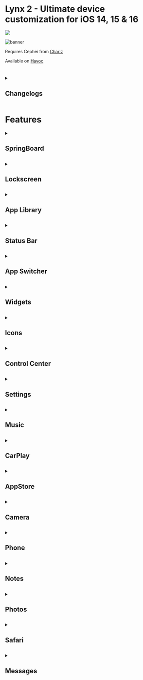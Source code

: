 # Lynx 2 - Ultimate device customization for iOS 14, 15 & 16

<p align="left">
  <a href="https://twitter.com/mtac8" align="center"><img src="https://img.shields.io/twitter/follow/mtac8?style=social"></a>
  </br>
</p>

![banner](https://github.com/MTACS/Lynx2/assets/13209789/d842f454-eac2-482e-9969-6cb76ec114b7)

Requires Cephei from [Chariz](https://repo.chariz.io/)

Available on [Havoc](https://github.com/MTACS/Lynx2)

#
<details>
  <summary><h2><strong>Changelogs</strong></h2></summary>
  <details>
    <summary><h3><strong>2.4.6</strong></h3></summary>
    <h4>Fixes</h4>
    <h6>- Fixed spacing on Lockscreen when hiding Do Not Disturb indicator on iOS 16 (Thanks Nightwind & Luki)</h6>
    <h6>- Fixed some preferences not being set on rootless jailbreaks</h6>
    <h4>Changes</h4>
    <h6>- Added option to replace dictation key with dismiss keyboard</h6>
    <h6>- Added option to display cellular data used in Settings</h6>
    <h6>- Added option to show network download & upload speed in StatusBar</h6>
    <h6>- Added option to choose Control Center background blur style</h6>
  </details>
  <details>
    <summary><h3><strong>2.4.5</strong></h3></summary>
    <h4>Fixes</h4>
    <h6>- Fixed missing ability to set custom icon label color</h6>
    <h6>- Fixed Lockscreen date view using wrong date formatter when displaying seconds</h6>
    <h6>- Fixed Status Bar displaying improperly on certain notched iPhones</h6>
    <h6>- Fixed Homescreen page dots not hiding properly</h6>
    <h4>Changes</h4>
    <h6>- Added option to disable parallax effect on Homescreen wallpaper</h6>
    <h6>- Added option to hide CarPlay icon labels</h6>
    <h6>- Added option to hide CarPlay icon label backgrounds</h6>
    <h6>- Added option to use custom number of icon columns in CarPlay</h6>
    <h6>- Added option to always show battery icon in CarPlay, even if device is connected via USB</h6>
    <h6>- Added option to show current temperature in CarPlay Status Bar</h6>
    <h6>- Added option to choose which edge of screen to display CarPlay Status Bar</h6>
    <h6>- Added option to set custom wallpaper in CarPlay</h6>
    <h6>- Increased sensitivity of swipe gesture to kill all apps in App Switcher</h6>
    <h6>- Added option to bypass 'Recently Deleted' album & remove media items in Photos permanently</h6>
    <h6>- Added option to enable FluidUI gestures on devices with Home Button (Thanks ETHN)</h6>
    <h6>- Changed badge coloring logic on folder icons to use the average color of the first icon with notifications</h6>
  </details>
  <details>
    <summary><h3><strong>2.4.3</strong></h3></summary>
    <h4>Fixes</h4>
    <h6>- Fixed Lockscreen clock alignment in landscape mode</h6>
    <h6>- Fixed 'Replace Spotlight' not working on rootless iOS 15 jailbreaks</h6>
    <h6>- Fixed 'Remove App Library' not working on iOS 15 jailbreaks</h6>
    <h6>- Fixed 'Lock Hidden Album' feature in Photos not working</h6>
    <h4>Changes</h4>
    <h6>- Increased the maximum & minimum possible values for notification lists offset</h6>
    <h6>- Added option to enable notched style status bar</h6>
  </details>
  <details>
    <summary><h3><strong>2.4.2</strong></h3></summary>
    <h4>Fixes</h4>
    <h6>- Fixed issue causing a respring loop on rootless jailbreaks when using a custom homescreen layout</h6>
    <h4>Changes</h4>
    <h6>- No new changes, all requests since release of version 2.4.1 will be included in a future update</h6>
  </details>
  <details>
      <summary><h3><strong>2.4.1</strong><h3></summary>
      <h4>Fixes</h4>
      <h6>- Fixed tweak preferences not being loaded into sandboxed apps on rootless jailbreaks</h6>
      <h6>- Fixed alert when closing all apps in switcher on iPadOS not following device orientation</h6>
      <h6>- Fixed hiding Lockscreen quick action button background not working</h6>
      <h6>- Fixed Control Center connectivity changes label not being hidden</h6>
      <h6>- Fixed section icons in Lynx's preference page not being colored correctly</h6>
      <h6>- Fixed cells in Settings causing visual glitches when changed</h6>
      <h6>- Fixed tab bar button images layout positioning on non notched devices</h6>
      <h6>- Fixed 'Hide Action Images' not working on Homescreen 3D Touch actions</h6>
      <h6>- Fixed SpringBoard volume slider potentially showing control center slider percentage</h6>
      <h6>- Fixed Lockscreen clock always displaying 12 hour format when displaying seconds even if device was set to 24 hour format</h6>
      <h6>- Fixed Control Center slider percentages not appearing in expanded mode</h6>
      <h6>- Fixed Lockscreen date positioning overriding value set with Nexus tweak by @iCrazeiOS</h6>
      <h6>- Fixed apps not being terminated when swiping down to kill all</h6>
      <h6>- Fixed audio routing button not hiding</h6>
      <h6>- Fixed badges not being colored properly when using average icon color</h6>
      <h6>- Fixed coloring in About section of settings when using light interface mode</h6>
      <h6>- Fixed 'Face Down to Lock' not working on iOS 15+</h6>
      <h6>- Fixed hidden cells in Settings not updating when changing value</h6>
      <h6>- Fixed stepper cells crashing Settings app when changing value</h6>
      <h6>- Fixed Spotlight layout breaking on iPadOS due to the default of 4 icons per row on iPhone</h6>
      <h4>Changes</h4>
      <h6>- Added ability to import or export settings data in About section</h6>
      <h6>- Added blur to applications in App Switcher that are locked via 3D Touch menu</h6>
      <h6>- Added option to always use expanded media player on Lockscreen (iOS 16 only)</h6>
      <h6>- Added option to skip navigation apps when killing all apps in App Switcher</h6>
      <h6>- Added option to set custom page scaling in App Switcher</h6>
      <h6>- Added option to set custom spacing between pages when using grid layout in App Switcher</h6>
      <h6>- Added option to disable swipe to last app gesture on devices with Home Bar</h6>
      <h6>- Removed option to press to kill apps in switcher as method was not reliable</h6>
      <h6>- Added option to make 'Hide DND Banner' affect iOS 15+'s DND Focus indicator</h6>
      <h6>- Added option to show indicator on running apps in Dock with options for shape and color</h6>
      <h6>- Removed option to display cellular signal as RSSI until better method is implemented</h6>
  </details>
</details>

# Features

<details>
  <summary><h2><strong>SpringBoard</strong><h2></summary>
        
  **App User Interface**
  - Select dark/light apps  
  
  **Power**
  - Disable power vibration
  - Place device screen down to lock
  
  **Dock**
  - Hide completely
  - Background style (transparent, dark, light)
  - Use Floating Dock
      - Disable in App Switcher
      - Remove divider
      - Disable App Library icon (iOS 15+)
      - Disable Recents
      - Set custom number of recent icons
      - Disable in specific apps
      - Hide dock border
   
  **Dock Indicators**
  - Show indicators on running applications
      - Choose indicator color
          - Dark
          - Light
          - Automatic
          - Icon Average
      - Choose indicator style
          - Circle
          - Bar
  
  **Homescreen**
  - Tap on background to lock device
  - Disable rotation
  - Disable icon editing
  - Hide 'Done' button
  - Hide 'Add Widget' button
  - Always return to first page of icons when opening device
  
  **Spotlight**
  - Set custom pinned apps (also adds 3D Touch option to rearrage/select)
  - Set number of icons in Spotlight app suggestion rows
  - Clear search text when closing Spotlight
  - Disable Spotlight completely
  - Use iPadOS style floating window
  
  **Folders**
  - Show list of apps contained in 3D Touch menu
  - Hide background
  - Hide title
  - Hide icon background (blur behind icon preview)
  - Automatically close when opening contained app
  
  **3D Touch Menus**
  - Hide separator lines between options
  
  **Table Views**
  - Show popup with current alphabetical index
  - Hide separators between cells
  - Use inset table style
  
  **Scroll Bars**
  - Hide scroll bars globally
  
  **Search Bars**
  - Hide completely
  - Hide background view
  
  **Home Bar**
  - Disable on Homescreen and in apps
  - Disable on Lockscreen
  - Set custom height & width
  
  **Navigation Bars**
  - Always use small title style
  - Remove separator under bar
  
  **Switches**
  - Set custom enabled color
  - Set custom knob tint color
  
  **Keyboard**
  - Haptic feedback on key press (light, medium, heavy)
  - Always show iPad Pro keyboard on all devices (iPad only)
  - Hide dictation key
  - Replace dictation key with dismiss keyboard button
  
  **Alerts**
  - Hide separator between alert components
  
  **Tab Bars**
  - Tint badges to application window tint
  - Hide separator above bar
  - Hide button labels
  - Use haptic feedback when tapping button
  
  **Icon Pages**
  - Remove page dots
  
  **Screenshots**
  - Hide screenshot preview
  - Disable shutter sound
  
  **Drag & Drop**
  - Enable in all applications
  
  **Volume**
  - Set custom number of steps
  
  **Flashlight**
  - Enable timeout & set custom duration
  
  **Airplane Mode Alert**
  - Hide completely
  - Disable Airplane Mode directly from alert
  
  **Wallpaper**
  - Add overlay blur (dark, light, feather)
  - Disable Parallax effect

  **Device Interface**
  - Enable fluid gestures
</details>

<details>
  <summary><h2><strong>Lockscreen</strong><h2></summary>

  **MagSafe**
  - Enable on all devices
  
  **Wallpaper**
  - Disable switching (iOS 16+)
  - Add background blur (dark, light, feather)
  
  **CarPlay**
  - Hide splashscreen when connecting
  
  **Clock**
  - Display seconds
  - Hide clock label
  - Hide date label
  - Set clock and date positioning (left, right, center)
  - Use custom font family
  - Use custom font size
  
  **Control Center**
  - Hide grabber at top of screen
  
  **Charging View**
  - Disable battery popup when connecting to power
  
  **Unlock Text**
  - Hide 'Swipe up to Unlock' or 'Press Home to Unlock' text
  - Set custom text
  - Display label immediately (disable fade animation)
  
  **Legal Text**
  - Show legal text label at bottom of screen & set custom text
  
  **Page Dots**
  - Hide page dots (Home button devices only)
  
  **Notifications & Banners**
  - Show full notification message
  - Use single swipe gesture to remove (iOS 15+)
  - Add custom outer shadow
  - Automatically expand banners when received
  - Show count of notifications in each section
  - Hide 'No Older Notifications' label
  
  **Face ID**
  - Hide padlock
  - Disable unlock hint (appears at top of screen)
  
  **Passcode Screen**
  - Use haptic feedback on passcode number keys
  - Hide cancel button
  - Hide Emergency button
  - Hide backspace button
  - Hide number key background
  - Hide 'Enter Passcode' label
  - Set custom 'Enter Passcode' text
  
  **Quick Action Buttons**
  - Hide both buttons
  - Hide Flashlight/Torch button
  - Hide Camera button
  - Hide button images
  - Hide button blurred background
  
  **Camera**
  - Disable swipe gesture (keeps button functionality)
  
  **Music Player**
  - Set player style (default, simple)
  - Hide completely
  - Hide volume slider
  - Hide media progress slider
  - Hide media control buttons
  - Hide playing application icon
  - Hide sound output device icon
  
  **Spotlight**
  - Disable swipe gesture
  
  **Animations**
  - Disable fly in zoom animation
</details>

<details>
  <summary><h2><strong>App Library</strong><h2></summary>

  **Gestures**
  - Open App Library when swiping for Spotlight
  
  **Activation**
  - Disable App Library completely
  
  **Style**
  - Always open to list mode
  - Reverse category pod order
  
  **Categories**
  - Edit displayed categories (open editor with button in Settings or via 3D Touch menu option on all icons in library)
  
  **Pods**
  - Hide background blur
  - Hide category name label
  
  **Folders**
  - Hide app labels
  - Hide folder titles
  - Hide cloud icon when app is offloaded
  
  **Search Bar**
  - Hide search background
  - Hide search icon
  - Disable pull down to open search
  
  **Haptic Feedback**
  - Play feedback when opening or closing App Library
</details>   

<details>
  <summary><h2><strong>Status Bar</strong><h2></summary>

  **Hiding**
  - Disable globally
  - Hide on Homescreen
  - Hide on Lockscreen
  
  **Coloring**
  - Set custom tint color (applies to all status items)
  
  **Camera & Microphone**
  - Hide dot when sensor is active
  
  **Breadcrumbs**
  - Remove button to return to previous app
  
  **Battery Item**
  - Hide completely
  - Hide bolt
  - Hide exterior percentage label
  - Show percentage label inside battery icon
  - Disable charging animation
  - Tap to toggle Low Power Mode
  
  **Status Items**
  - Hide WiFi icon
  - Hide cellular signal bars
  - Hide clock
  - Hide location arrow
  - Hide Rotation Lock icon
  - Hide Do Not Disturb moon icon
  - Hide Bluetooth icon
  - Hide Alarm bell
  - Hide Airplane icon
  - Hide VPN icon
  - Hide CarPlay icon
  - Hide 'Not Charging' label
  - Hide background activity spinner
  
  **Audio Devices**
  - Show connected device battery level (iOS 14 only)
  
  **Lockscreen**
  - Hide lock icon (Home Button devices only)
  
  **Hotspot & Recording**
  - Remove indicator background color
  - Disable pulsing animation
  
  **WiFi**
  - Show network strength RSSI
  
  **Carrier**
  - Set custom text
  - Override data type
  - Fake cellular service (for devices with not SIM interface)
  - Override cellular signal strength
  
  **Clock**
  - Display date under time
      - Set custom date format
  - Use custom time format

  **Network Speed Label**
  - Show network upload and download speed
    - Set vertical & horizontal offset
    - Hide on Homescreen
    - Select apps to disable speed label in
</details>   

<details>
  <summary><h2><strong>App Switcher</strong><h2></summary>

  **Style**
  - Set switcher style (paged or grid, applies instantly)
  
  **App Suggestions**
  - Remove suggestion banner
  
  **App Closing**
  - 3D Touch to clear all
  - Swipe to clear all
  - Confirmation before terminating all running apps
  - Select locked apps to always keep running
  
  **Now Playing Application**
  - Ignore killing of application currently playing media
  
  **App Cards**
  - Hide icon
  - Hide name label
</details>

<details>
  <summary><h2><strong>Widgets</strong><h2></summary>

  **Today Page**
  - Hide edit button
  - Disable on Lockscreen
  - Disable on Homescreen
  - Disable swipe to search gesture
  
  **Widget Elements**
  - Hide labels on Homescreen widgets
  - Hide scroll dots to side of widgets
  - Add outer shadow, and set shadow radius
  
  **Batteries Widget**
  - Double tap to toggle Low Power Mode
  - Tap on device to show current percentage
  - Hide empty rings
  - Hide separator lines (4x4 widget only)
  
  **Siri Widget**
  - Hide separator lines (4x4 widget only)
</details>

<details>
  <summary><h2><strong>Icons</strong><h2></summary>

  **3D Touch Items**
  - Hide 'Remove Stack'
  - Hide 'Edit Widget'
  - Hide 'Edit Stack'
  - Hide 'Edit Homescreen'
  - Hide 'Share App'
  - Hide 'Delete App'
  - Hide 'Pause Download'
  - Hide 'Cancel Download'
  - Hide 'Prioritize Download'
  - Hide separators
  - Hide action images
  - Add 'Clear Badges' option
  - Add 'Rename App' option
  - Add 'Lock/Unlock' option (for devices with biometric authentication enabled only)
  - Show app storage size
  - Hide blurred menu background
  
  **Icon Labels**
  - Hide on Homescreen
  - Hide in App Library
  - Hide in Folders
  - Set custom label color
  - Set custom label font
  
  **Icon Scaling**
  - Set custom scale on Homescreen, Dock & App Library
  
  **Accessory Dots**
  - Hide updated app dot
  - Hide beta app dot
  
  **Badges**
  - Use average color of app icon
  - Hide badges completely
  - Hide badge text
  
  **Homescreen Layout**
  - Set custom number of Homescreen rows & columns
  - Set custom number of Folder rows & columns
  - Set custom number of Dock icons (does not work with Floating Dock)
  
  **Transparency**
  - Set custom alpha value of all icons
  
  **Downloads**
  - Display current percentage
  
  **App Hiding**
  - Choose apps to be hidden globally
  
  **Animations**
  - Disable second hand sweep animation
  - Disable app editing icon jitter animation
</details>

<details>
  <summary><h2><strong>Control Center</strong><h2></summary>

  **Activation**
  - Disable Control Center completely
  
  **Connectivity Module**
  - Disable WiFi & Bluetooth completely when tapped
  - Choose color of enabled toggles
  - Set number of columns
  - Set number of rows
  
  **Status Bar**
  - Hide Status Bar
  - Hide sensor indicators (camera, microphone, location)
  
  **Modules**
  - Use rounded module shape
  - Add shadow to perimeter of module
  - Hide background of enabled toggle modules
  - Choose style of module background view
    - Default
    - Light
    - Lighter

  **Sliders**
  - Add percentage labels to volume and brightness sliders

  **Background**
  - Choose style of control center background view
    - Default
    - Dark
    - Light
  
  **Chevron**
  - Hide arrow at top of control center
  
  **Hide Hints**
  - Remove text when toggling modules
</details>

<details>
  <summary><h2><strong>Settings</strong><h2></summary>

  **Apple ID Cell**
  - Set custom first & last name
  - Use modern account (removes all labels and only shows profile picture)
  
  **Icons**
  - Hide cell icons
  - Use rounded icons
  
  **Chevrons**
  - Hide arrow indicator on detail cells
  
  **Sections**
  - Hide follow up items (storage, backup, updates)
  - Hide 3rd party app section
  - Hide COVID-19 Exposure notification cell
  - Hide family cell (only shown when enrolled in family plan)
  
  **Network**
  - Show WiFi IP address
  - Show ethernet section
  - Display cellular data used

  **VPN**
  - Hide VPN toggle
  
  **Search Bars**
  - Hide search bar on main page of Settings

  **Background**
  - Enable translucent effect in all Settings pages
</details>

<details>
  <summary><h2><strong>Music</strong><h2></summary>

  **Up Next**
  - Hide queue popup
  
  **Recently Added**
  - Show all songs (removes limit of recent items to display)
  
  **Layout**
  - Use 3 column layout
</details>

<details>
  <summary><h2><strong>CarPlay</strong><h2></summary>

  **Icons**
  - Hide labels
  - Hide label background
  - Use custom icon layout
  
  **Status Bar**
  - Show battery even on wired connections
  - Display current outdoor temperature
  - Choose screen edge to display status bar
  
  **Wallpaper**
  - Choose custom wallpaper
</details>

<details>
  <summary><h2><strong>AppStore</strong><h2></summary>

  **Updates**
  - Replace arcade button with link to app updates
</details>

<details>
  <summary><h2><strong>Camera</strong><h2></summary>

**Styling**
- Use iPad style (transparent bars, moves media type selector to edge of screen)

  **Recent Photos**
  - Hide last taken photo preview
  
  **Shutter Sound**
  - Disable sound when tapping shutter button
  
  **Gestures**
  - Double tap view finder to switch between front and back cameras
</details>

<details>
  <summary><h2><strong>Phone</strong><h2></summary>

  **Dialer Buttons**
  - Hide button background
  
  **Recent Calls**
  - Show exact time when call was placed or received
  - Hide calls made via 3rd party applications
  
  **Tab Bar**
  - Select which buttons to be displayed
  
  **Call Button**
  - Hide background
  - Set custom background color
</details>

<details>
  <summary><h2><strong>Notes</strong><h2></summary>

  **Tool Bar**
  - Automatically collapse keyboard toolbar
  
  **Security**
  - Hide note detail text in main list
  
  **Tint Color**
  - Set custom application tint color
</details>

<details>
  <summary><h2><strong>Photos</strong><h2></summary>

  **Albums**
  - Lock hidden album with biometrics
  
  **Media Deletion**
  - Skip confirmation when moving item to trash
  - Delete photos & videos permanently and skip trash
  
  **Photo Previews**
  - Remove zoom limit
  - Hide preview slider at bottom of screen

  **Videos**
  - Automatically loop videos
</details>

<details>
  <summary><h2><strong>Safari</strong><h2></summary>

  **Address Bar**
  - Remove background view (only works in dark mode on iOS 15+)
  
  **Background Playback**
  - Continue WebKit media playback in background
</details>

<details>
  <summary><h2><strong>Messages</strong><h2></summary>

  **Pinned Conversations**
  - Hide glow behind contact images
  - Hide preview of last received message
  
  **Conversations**
  - Hide separators between cells
  
  **Message Sending**
  - Always display send progress bar
  - Add a customizable delay before sending messages (allows for cancelling sending of messages)
</details>

